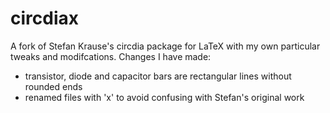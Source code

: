 # circdiax
A fork of Stefan Krause's circdia package for LaTeX with my own particular tweaks and modifcations.
Changes I have made:
- transistor, diode and capacitor bars are rectangular lines without rounded ends
- renamed files with 'x' to avoid confusing with Stefan's original work


